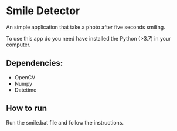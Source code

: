# Smile Detector

An simple application that take a photo after five seconds smiling.

To use this app do you need have installed the Python (>3.7) in your computer.

## Dependencies:
- OpenCV 
- Numpy
- Datetime

## How to run

Run the smile.bat file and follow the instructions.
